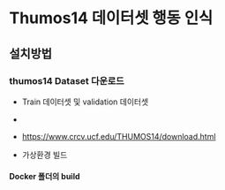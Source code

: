 # Thumos14 데이터셋 행동 인식


## 설치방법
### thumos14 Dataset 다운로드
* Train 데이터셋 및 validation 데이터셋
*
* https://www.crcv.ucf.edu/THUMOS14/download.html


* 가상환경 빌드


#### Docker 폴더의 build 






